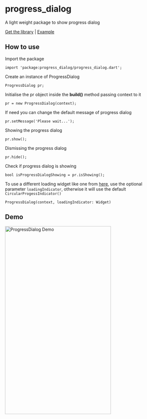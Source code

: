 # progress_dialog

A light weight package to show progress dialog

[Get the library](https://pub.dartlang.org/packages/progress_dialog) | [Example](https://pub.dartlang.org/packages/progress_dialog#-example-tab-)

## How to use

Import the package

```
import 'package:progress_dialog/progress_dialog.dart';
```
Create an instance of ProgressDialog
```
ProgressDialog pr;
```

Initialise the pr object inside the **build()** method passing context to it

```
pr = new ProgressDialog(context);
```

If need you can change the default message of progress dialog
```
pr.setMessage('Please wait...');
```
Showing the progress dialog
```
pr.show();
```

Dismissing the progress dialog
```
pr.hide();
```

Check if progress dialog is showing
```
bool isProgressDialogShowing = pr.isShowing();
```

To use a different loading widget like one from [here](https://pub.dartlang.org/packages/flutter_spinkit), use the optional parameter `loadingIndicator`, otherwise it will use the default `CircularProgessIndicator()`
```
ProgressDialog(context, loadingIndicator: Widget)
```

## Demo
<img src="https://raw.githubusercontent.com/fayaz07/progress_dialog/master/progress.gif" width="350" height="620" alt="ProgressDialog Demo" />



